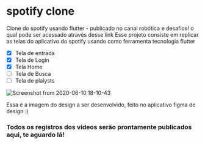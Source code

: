 # spotify clone
Clone do spotify usando flutter - publicado no canal robótica e desafios!
o qual pode ser acessado através desse link [](https://www.youtube.com/watch?v=4mjsGbuwkjw&list=PLbcB-iFP3ZNFYSVU0Eo7cOKW1ezTHdR_u)
Esse projeto consiste em replicar as telas do aplicativo do spotify usando como ferramenta tecnologia flutter
- [x] Tela de entrada
- [x] Tela de Login
- [x] Tela Home
- [ ] Tela de Busca
- [ ] Tela de plalysts

![Screenshot from 2020-06-10 18-10-43](https://user-images.githubusercontent.com/51785898/84319038-bcfcd200-ab45-11ea-857a-5a8248e22d7f.png)

Essa é a imagem do design a ser desenvolvido, feito no aplicativo figma de design :)

### Todos os registros dos vídeos serão prontamente publicados aqui, te aguardo lá!

